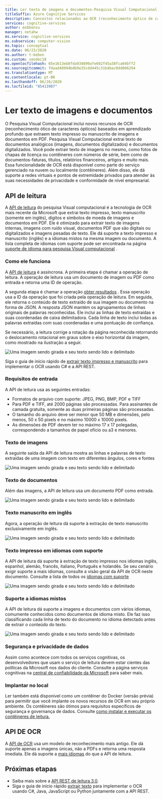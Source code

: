 ```yaml
---
title: Ler texto de imagens e documentos-Pesquisa Visual Computacional
titleSuffix: Azure Cognitive Services
description: Conceitos relacionados ao OCR (reconhecimento óptico de caracteres) e texto de imagens e documentos para impressão e texto manuscrito usando o API da Pesquisa Visual Computacional.
services: cognitive-services
author: msbbonsu
manager: netahw
ms.service: cognitive-services
ms.subservice: computer-vision
ms.topic: conceptual
ms.date: 06/23/2020
ms.author: t-bebon
ms.custom: seodec18
ms.openlocfilehash: 65e1613eb8fda934899afe692f45a38fca04bff2
ms.sourcegitcommit: fdaad48994bdb9e35cdd445c31b4bac0dd006294
ms.translationtype: MT
ms.contentlocale: pt-BR
ms.lasthandoff: 06/26/2020
ms.locfileid: "85413987"
---
```

# <a name="read-text-from-images-and-documents"></a>Ler texto de imagens e documentos

O Pesquisa Visual Computacional inclui novos recursos de OCR (reconhecimento ótico de caracteres ópticos) baseados em aprendizado profundo que extraem texto impresso ou manuscrito de imagens e documentos em PDF. Pesquisa Visual Computacional extrai texto de documentos analógicos (imagens, documentos digitalizados) e documentos digitalizados. Você pode extrair texto de imagens no mesmo, como fotos de chapas de licença ou contêineres com números de série, bem como de documentos-faturas, títulos, relatórios financeiros, artigos e muito mais. Essa funcionalidade de OCR está disponível como parte do serviço gerenciado na nuvem ou localmente (contêineres). Além disso, ele dá suporte a redes virtuais e pontos de extremidade privados para atender às suas necessidades de privacidade e conformidade de nível empresarial.

## <a name="read-api"></a>API de leitura 

A [API de leitura](https://westcentralus.dev.cognitive.microsoft.com/docs/services/computer-vision-v3-ga/operations/5d986960601faab4bf452005) do pesquisa Visual computacional é a tecnologia de OCR mais recente da Microsoft que extrai texto impresso, texto manuscrito (somente em inglês), dígitos e símbolos de moeda de imagens e documentos em PDF. Ele é otimizado para extrair texto de imagens internas, imagens com ruído visual, documentos PDF que são digitais ou digitalizados e imagens pesadas de texto. Ele dá suporte a texto impresso e manuscrito (inglês) e a idiomas mistos na mesma imagem ou documento. A lista completa de idiomas com suporte pode ser encontrada na página [suporte de idioma para pesquisa Visual computacional](https://docs.microsoft.com/azure/cognitive-services/computer-vision/language-support#text-recognition) .


### <a name="how-it-works"></a>Como ele funciona

A [API de leitura](https://westcentralus.dev.cognitive.microsoft.com/docs/services/computer-vision-v3-ga/operations/5d986960601faab4bf452005) é assíncrona. A primeira etapa é chamar a operação de leitura. A operação de leitura usa um documento de imagem ou PDF como entrada e retorna uma ID de operação. 

A segunda etapa é chamar a operação [obter resultados](https://westcentralus.dev.cognitive.microsoft.com/docs/services/computer-vision-v3-ga/operations/5d9869604be85dee480c8750) . Essa operação usa a ID da operação que foi criada pela operação de leitura. Em seguida, ele retorna o conteúdo de texto extraído de sua imagem ou documento na forma de JSON. A resposta JSON mantém os agrupamentos de linhas originais de palavras reconhecidas. Ele inclui as linhas de texto extraídas e suas coordenadas de caixa delimitadora. Cada linha de texto inclui todas as palavras extraídas com suas coordenadas e uma pontuação de confiança.

Se necessário, a leitura corrige a rotação da página reconhecida retornando o deslocamento rotacional em graus sobre o eixo horizontal da imagem, como mostrado na ilustração a seguir.

![Uma imagem sendo girada e seu texto sendo lido e delimitado](./Images/vision-overview-ocr-read.png)

Siga o guia de início rápido de [extrair texto impresso e manuscrito](./QuickStarts/CSharp-hand-text.md) para implementar o OCR usando C# e a API REST.

### <a name="input-requirements"></a>Requisitos de entrada

A API de leitura usa as seguintes entradas:
* Formatos de arquivo com suporte: JPEG, PNG, BMP, PDF e TIFF
* Para PDF e TIFF, até 2000 páginas são processadas. Para assinantes de camada gratuita, somente as duas primeiras páginas são processadas.
* O tamanho do arquivo deve ser menor que 50 MB e dimensões, pelo menos, 50 x 50 pixels e no máximo 10000 x 10000 pixels.
* As dimensões de PDF devem ter no máximo 17 x 17 polegadas, correspondendo a tamanhos de papel ofício ou a3 e menores.


### <a name="text-from-images"></a>Texto de imagens

A seguinte saída da API de leitura mostra as linhas e palavras de texto extraídas de uma imagem com texto em diferentes ângulos, cores e fontes

![Uma imagem sendo girada e seu texto sendo lido e delimitado](./Images/text-from-images-example.png)

### <a name="text-from-documents"></a>Texto de documentos

Além das imagens, a API de leitura usa um documento PDF como entrada.

![Uma imagem sendo girada e seu texto sendo lido e delimitado](./Images/text-from-documents-example.png)


### <a name="handwritten-text-in-english"></a>Texto manuscrito em inglês

Agora, a operação de leitura dá suporte à extração de texto manuscrito exclusivamente em inglês.

![Uma imagem sendo girada e seu texto sendo lido e delimitado](./Images/handwritten-example.png)

### <a name="printed-text-in-supported-languages"></a>Texto impresso em idiomas com suporte

A API de leitura dá suporte à extração de texto impresso nos idiomas inglês, espanhol, alemão, francês, italiano, Português e holandês. Se seu cenário exigir suporte a mais idiomas, consulte a visão geral da API de OCR neste documento. Consulte a lista de todos os [idiomas com suporte](https://docs.microsoft.com/azure/cognitive-services/computer-vision/language-support#text-recognition)

![Uma imagem sendo girada e seu texto sendo lido e delimitado](./Images/supported-languages-example.png)

### <a name="mixed-languages-support"></a>Suporte a idiomas mistos

A API de leitura dá suporte a imagens e documentos com vários idiomas, comumente conhecidos como documentos de idioma misto. Ele faz isso classificando cada linha de texto do documento no idioma detectado antes de extrair o conteúdo do texto.

![Uma imagem sendo girada e seu texto sendo lido e delimitado](./Images/mixed-language-example.png)

### <a name="data-privacy-and-security"></a>Segurança e privacidade de dados

Assim como acontece com todos os serviços cognitivas, os desenvolvedores que usam o serviço de leitura devem estar cientes das políticas da Microsoft nos dados do cliente. Consulte a página serviços cognitivas na [central de confiabilidade da Microsoft](https://www.microsoft.com/en-us/trust-center/product-overview) para saber mais.

### <a name="deploy-on-premises"></a>Implantar no local

Ler também está disponível como um contêiner do Docker (versão prévia) para permitir que você implante os novos recursos de OCR em seu próprio ambiente. Os contêineres são ótimos para requisitos específicos de segurança e governança de dados. Consulte [como instalar e executar os contêineres de leitura.](https://docs.microsoft.com/azure/cognitive-services/computer-vision/computer-vision-how-to-install-containers)


## <a name="ocr-api"></a>API DE OCR

A [API de OCR](https://westus.dev.cognitive.microsoft.com/docs/services/5adf991815e1060e6355ad44/operations/56f91f2e778daf14a499e1fc) usa um modelo de reconhecimento mais antigo. Ele dá suporte apenas a imagens únicas, não a PDFs e retorna uma resposta imediata. Ele dá suporte a [mais idiomas](https://docs.microsoft.com/azure/cognitive-services/computer-vision/language-support#text-recognition) do que a API de leitura.

## <a name="next-steps"></a>Próximas etapas

- Saiba mais sobre a [API REST de leitura 3,0](https://westcentralus.dev.cognitive.microsoft.com/docs/services/computer-vision-v3-ga/operations/5d986960601faab4bf452005).
- Siga o guia de início rápido [extrair texto](./QuickStarts/CSharp-hand-text.md) para implementar o OCR usando C#, Java, JavaScript ou Python juntamente com a API REST.
